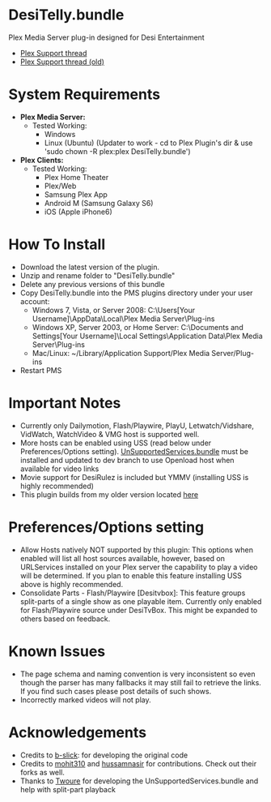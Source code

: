 DesiTelly.bundle
===================
Plex Media Server plug-in designed for Desi Entertainment
- [Plex Support thread](http://forums.plex.tv/discussion/234701/)
- [Plex Support thread (old)](https://forums.plex.tv/discussion/107492/req-indian-tv-shows/p1)

System Requirements
===================
- **Plex Media Server:**
	- Tested Working:
		- Windows
		- Linux (Ubuntu) (Updater to work - cd to Plex Plugin's dir & use 'sudo chown -R plex:plex DesiTelly.bundle')
- **Plex Clients:**
	- Tested Working:
		- Plex Home Theater
		- Plex/Web
		- Samsung Plex App
		- Android M (Samsung Galaxy S6)
		- iOS (Apple iPhone6)

How To Install
==============
- Download the latest version of the plugin.
- Unzip and rename folder to "DesiTelly.bundle"
- Delete any previous versions of this bundle
- Copy DesiTelly.bundle into the PMS plugins directory under your user account:
	- Windows 7, Vista, or Server 2008: 
		C:\Users[Your Username]\AppData\Local\Plex Media Server\Plug-ins
	- Windows XP, Server 2003, or Home Server: 
		C:\Documents and Settings[Your Username]\Local Settings\Application Data\Plex Media Server\Plug-ins
	- Mac/Linux: 
        ~/Library/Application Support/Plex Media Server/Plug-ins
- Restart PMS

Important Notes
==============
- Currently only Dailymotion, Flash/Playwire, PlayU, Letwatch/Vidshare, VidWatch, WatchVideo & VMG host is supported well.
- More hosts can be enabled using USS (read below under Preferences/Options setting). [UnSupportedServices.bundle](https://github.com/Twoure/UnSupportedServices.bundle) must be installed and updated to dev branch to use Openload host when available for video links
- Movie support for DesiRulez is included but YMMV (installing USS is highly recommended)
- This plugin builds from my older version located [here](https://github.com/coder-alpha/DesiTV.bundle)

Preferences/Options setting
==============
- Allow Hosts natively NOT supported by this plugin: This options when enabled will list all host sources available, however, based on URLServices installed on your Plex server the capability to play a video will be determined. If you plan to enable this feature installing USS above is highly recommended.
- Consolidate Parts - Flash/Playwire [Desitvbox]: This feature groups split-parts of a single show as one playable item. Currently only enabled for Flash/Playwire source under DesiTvBox. This might be expanded to others based on feedback.

Known Issues
==============
- The page schema and naming convention is very inconsistent so even though the parser has many fallbacks it may still fail to retrieve the links. If you find such cases please post details of such shows.
- Incorrectly marked videos will not play.

Acknowledgements
==============

- Credits to [b-slick](https://forums.plex.tv/index.php/topic/107492-req-indian-tv-shows/): for developing the original code
- Credits to [mohit310](https://github.com/mohit310/DesiTV.bundle) and [hussamnasir](https://github.com/hussamnasir/DesiTV.bundle) for contributions. Check out their forks as well.
- Thanks to [Twoure](https://github.com/Twoure/) for developing the UnSupportedServices.bundle and help with split-part playback
